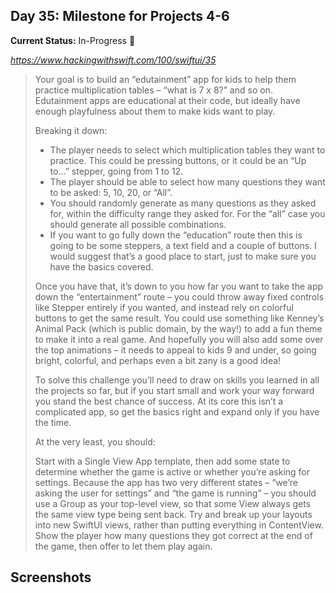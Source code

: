 

## Day 35: Milestone for Projects 4-6

**Current Status:**  In-Progress 🚧

*https://www.hackingwithswift.com/100/swiftui/35*

> Your goal is to build an “edutainment” app for kids to help them
> practice multiplication tables – “what is 7 x 8?” and so on.
> Edutainment apps are educational at their code, but ideally have
> enough playfulness about them to make kids want to play.
>
> Breaking it down:
>
> - The player needs to select which multiplication tables they want to practice. This could be pressing buttons, or it could be an “Up to…”
> stepper, going from 1 to 12.
> - The player should be able to select how many questions they want to be asked: 5, 10, 20, or “All”.
> - You should randomly generate as many questions as they asked for, within the difficulty range they asked for. For the “all” case you
> should generate all possible combinations.
> - If you want to go fully down the “education” route then this is going to be some steppers, a text field and a couple of buttons. I
> would suggest that’s a good place to start, just to make sure you have
> the basics covered.
>
> Once you have that, it’s down to you how far you want to take the app
> down the “entertainment” route – you could throw away fixed controls
> like Stepper entirely if you wanted, and instead rely on colorful
> buttons to get the same result. You could use something like Kenney’s
> Animal Pack (which is public domain, by the way!) to add a fun theme
> to make it into a real game. And hopefully you will also add some over
> the top animations – it needs to appeal to kids 9 and under, so going
> bright, colorful, and perhaps even a bit zany is a good idea!
>
> To solve this challenge you’ll need to draw on skills you learned in
> all the projects so far, but if you start small and work your way
> forward you stand the best chance of success. At its core this isn’t a
> complicated app, so get the basics right and expand only if you have
> the time.
>
> At the very least, you should:
>
> Start with a Single View App template, then add some state to
> determine whether the game is active or whether you’re asking for
> settings. Because the app has two very different states – “we’re
> asking the user for settings” and “the game is running” – you should
> use a Group as your top-level view, so that some View always gets the
> same view type being sent back. Try and break up your layouts into new
> SwiftUI views, rather than putting everything in ContentView. Show the
> player how many questions they got correct at the end of the game,
> then offer to let them play again.

## Screenshots
